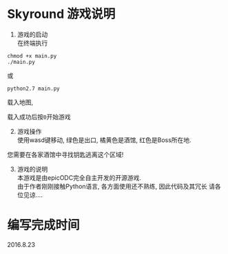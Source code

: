 # Skyround 游戏说明

1. 游戏的启动  
在终端执行
```
chmod +x main.py
./main.py
```
或
```
python2.7 main.py
```
载入地图,  

载入成功后按`0`开始游戏

2. 游戏操作  
使用wasd键移动, 绿色是出口, 橘黄色是酒馆, 红色是Boss所在地.

您需要在各家酒馆中寻找钥匙逃离这个区域!

3. 游戏的说明  
本游戏是由epicODC完全自主开发的开源游戏.  
由于作者刚刚接触Python语言, 各方面使用还不熟练, 因此代码及其冗长
请各位见谅....

# 编写完成时间

2016.8.23